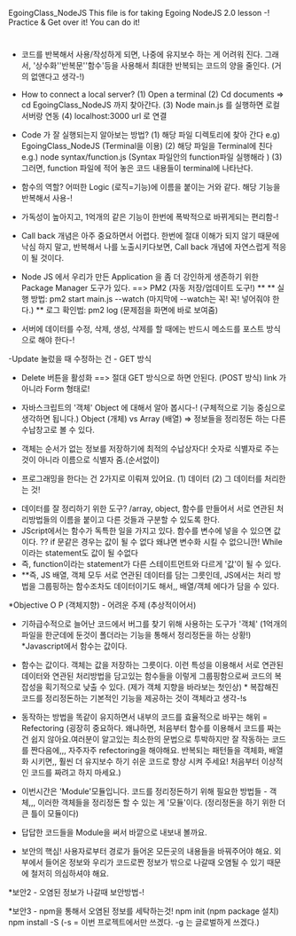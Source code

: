 EgoingClass_NodeJS
This file is for taking Egoing NodeJS 2.0 lesson -! Practice & Get over it! You can do it!

# 
* 코드를 반복해서 사용/작성하게 되면, 나중에 유지보수 하는 게 어려워 진다. 그래서, '상수화''반복문''함수'등을 사용해서 최대한 반복되는 코드의 양을 줄인다. (거의 없앤다고 생각-!)

- How to connect a local server? 
(1) Open a terminal
(2) Cd documents => cd EgoingClass_NodeJS 까지 찾아간다.
(3) Node main.js 를 실행하면 로컬 서버랑 연동
(4) localhost:3000 url 로 연결

- Code 가 잘 실행되는지 알아보는 방법? 
(1) 해당 파일 디렉토리에 찾아 간다 e.g) EgoingClass_NodeJS (Terminal을 이용)
(2) 해당 파일을 Terminal에 친다 e.g.) node syntax/function.js (Syntax 파일안의 function파일 실행해라 )
(3) 그러면, function 파일에 적어 놓은 코드 내용들이 terminal에 나타난다. 

- 함수의 역할? 어떠한 Logic (로직=기능)에 이름을 붙이는 거와 같다. 해당 기능을 반복해서 사용-!
 * 가독성이 높아지고, 1억개의 같은 기능이 한번에 폭박적으로 바뀌게되는 편리함-!


- Call back 개념은 아주 중요하면서 어렵다. 한번에 절대 이해가 되지 않기 때문에 낙심 하지 말고, 반복해서 나를 노출시키다보면, Call back 개념에 자연스럽게 적응이 될 것이다. 

- Node JS 에서 우리가 만든 Application 을 좀 더 강인하게 생존하기 위한 Package Manager 도구가 있다. ==> PM2 (자동 저장/업데이트 도구!)
** 
** 실행 방법: pm2 start main.js --watch (마지막에 --watch는 꼭! 꼭! 넣어줘야 한다.)
** 로그 확인법: pm2 log (문제점을 화면에 바로 보여줌)

- 서버에 데이터를 수정, 삭제, 생성, 삭제를 할 때에는 반드시 메소드를 포스트 방식으로 해야 한다-!

-Update 눌렀을 때 수정하는 건 - GET 방식
- Delete 버튼을 활성화 ==> 절대 GET 방식으로 하면 안된다. (POST 방식) link 가 아니라 Form 형태로! 

* 자바스크립트의 '객체' Object 에 대해서 알아 봅시다-! (구체적으로 기능 중심으로 생각하면 됩니다.)
Object (개체) vs Array (배열) => 정보들을 정리정돈 하는 다른 수납창고로 볼 수 있다. 
- 객체는 순서가 없는 정보를 저장하기에 최적의 수납상자다! 숫자로 식별자로 주는 것이 아니라 이름으로 식별자 줌.(순서없이)

* 프로그래밍을 한다는 건 2가지로 이뤄져 있어요. (1) 데이터 (2) 그 데이터를 처리한는 것! 
- 데이터를 잘 정리하기 위한 도구? /array, object, 함수를 만들어서 서로 연관된 처리방법들의 이름을 붙이고 다른 것들과 구분할 수 있도록 한다. 
- JScript에서는 함수가 독특한 일을 가지고 있다. 함수를 변수에 넣을 수 있으면 값이다. ?? 
if 문같은 경우는 값이 될 수 없다 왜냐면 변수화 시킬 수 없으니깐! While이라는 statement도 값이 될 수없다
- 즉, function이라는 statement가 다른 스테이트먼트와 다르게 '값'이 될 수 있다.
- **즉, JS 배열, 객체 모두 서로 연관된 데이터를 담는 그릇인데, JS에서는 처리 방법을 그룹핑하는 함수조차도 데이터이기도 해서,, 배열/객체 에다가 담을 수 있다.

*Objective O P (객체지향) - 어려운 주제 (추상적이어서)
- 기하급수적으로 늘어난 코드에서 버그를 찾기 위해 사용하는 도구가 '객체' (1억개의 파일을 한군데에 둔것이 폴더라는 기능을 통해서 정리정돈을 하는 상황!) *Javascript에서 함수는 값이다.

- 함수는 값이다. 객체는 값을 저장하는 그릇이다. 이런 특성을 이용해서 서로 연관된 데이터와 연관된 처리방법을 담고있는 함수들을 이렇게 그룹핑함으로써 코드의 복잡성을 획기적으로 낮출 수 있다. (제가 객체 지향을 바라보는 첫인상) * 복잡해진 코드를 정리정돈하는 기본적인 기능을 제공하는 것이 객체라고 생각-!s

- 동작하는 방법을 똑같이 유지하면서 내부의 코드를 효율적으로 바꾸는 해위 = Refectoring (굉장히 중요하다. 왜냐하면, 처음부터 함수를 이용해서 코드를 짜는건 쉽지 않아요.여러분이 알고있는 최소한의 문법으로 투박하지만 잘 작동하는 코드를 짠다음에,,, 자주자주 refectoring을 해야해요. 반복되는 패턴들을 객체화, 배열화 시키면,, 훨씬 더 유지보수 하기 쉬운 코드로 향상 시켜 주세요! 처음부터 이상적인 코드를 짜려고 하지 마세요.)

- 이번시간은 'Module'모듈입니다. 코드를 정리정돈하기 위해 필요한 방법들 - 객체,,, 
이러한 객체들을 정리정돈 할 수 있는 게 '모듈'이다. (정리정돈을 하기 위한 더 큰 틀이 모듈이다)

- 답답한 코드들을 Module을 써서 바깥으로 내보내 볼까요.

- 보안의 핵심! 사용자로부터 경로가 들어온 모든곳의 내용들을 바꿔주어야 해요. 외부에서 들어온 정보와 우리가 코드로짠 정보가 밖으로 나갈때 오염될 수 있기 때문에 철저히 의심하셔야 해요. 

*보안2 - 오염된 정보가 나갈때 보안방법-!

*보안3 - npm을 통해서 오염된 정보를 세탁하는것! 
npm init (npm package 설치)
npm install -S (-s = 이번 프로젝트에서만 쓰겠다. -g 는 글로벌하게 쓰겠다.)